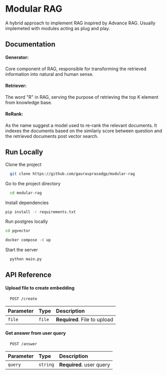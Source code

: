 
# Modular RAG

A hybrid approach to implement RAG inspired by Advance RAG.
Usually implemeted with modules acting as plug and play.

## Documentation

#### Generator: 
Core component of RAG, responsible for transforming the retrieved information into natural and human sense.

#### Retriever: 
The word "R" in RAG, serving the purpose of retrieving the top K element from knowledge base.

#### ReRank: 
As the name suggest a model used to re-rank the relevant documents. It indexes the documents based on the similariy score between question and the retrieved documents post vector search.

## Run Locally

Clone the project

```bash
  git clone https://github.com/gauravprasadgp/modular-rag
```

Go to the project directory

```bash
  cd modular-rag
```

Install dependencies

```bash
pip install -r requirements.txt
```
Run postgres locally
```bash
cd pgvector
```
```bash
docker compose -d up
```

Start the server

```bash
  python main.py
```

## API Reference

#### Upload file to create embedding

```http
  POST /create
```

| Parameter | Type   | Description                  |
|:----------|:-------|:-----------------------------|
| `file`    | `file` | **Required**. File to upload |

#### Get answer from user query

```http
  POST /answer
```

| Parameter | Type     | Description              |
|:----------| :------- |:-------------------------|
| `query`   | `string` | **Required**. user query |
